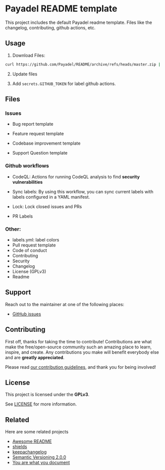 # Payadel README template

This project includes the default Payadel readme template.
Files like the changelog, contributing, github actions, etc.

## Usage

1. Download Files:

```bash
curl https://github.com/Payadel/README/archive/refs/heads/master.zip | 7z a -tzip README-master/template
```

2. Update files

3. Add `secrets.GITHUB_TOKEN` for label github actions.

## Files

### Issues

- Bug report template

- Feature request template

- Codebase improvement template

- Support Question template

### Github workflows

- CodeQL: Actions for running CodeQL analysis to find **security vulnerabilities**

- Sync labels: By using this workflow, you can sync current labels with labels configured in a YAML manifest.

- Lock: Lock closed issues and PRs

- PR Labels

### Other:

- labels.yml: label colors
- Pull request template
- Code of conduct
- Contributing
- Security
- Changelog
- License (GPLv3)
- Readme

## Support

Reach out to the maintainer at one of the following places:

- [GitHub issues](https://github.com/Payadel/Readme/issues/new?assignees=&labels=question&template=04_SUPPORT_QUESTION.md&title=support%3A+)


## Contributing

First off, thanks for taking the time to contribute! Contributions are what make the free/open-source community such an amazing place to learn, inspire, and create. Any contributions you make will benefit everybody else and are **greatly appreciated**.

Please read [our contribution guidelines](docs/CONTRIBUTING.md), and thank you for being involved!

## License

This project is licensed under the **GPLv3**.

See [LICENSE](LICENSE) for more information.

## Related

Here are some related projects

- [Awesome README](https://github.com/matiassingers/awesome-readme)
- [shields](https://shields.io/)
- [keepachangelog](https://keepachangelog.com/en/1.0.0/)
- [Semantic Versioning 2.0.0](https://semver.org/)
- [You are what you document](https://www.ybrikman.com/writing/2014/05/05/you-are-what-you-document/)